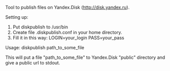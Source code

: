 Tool to publish files on Yandex.Disk (http://disk.yandex.ru).

Setting up:
1) Put diskpublish to /usr/bin
2) Create file .diskpublish.conf in your home directory.
3) Fill it in this way:
LOGIN=your_login
PASS=your_pass

Usage: 
diskpublish path_to_some_file

This will put a file "path_to_some_file" to Yandex.Disk "public" directory and give a public url to stdout.
